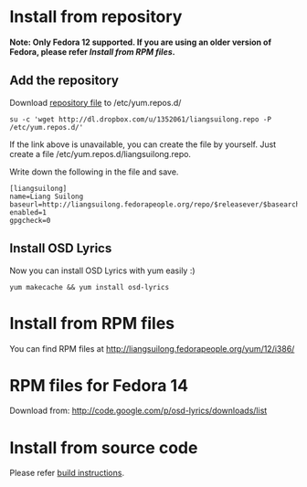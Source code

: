 
# Install from repository #
**Note: Only Fedora 12 supported. If you are using an older version of Fedora, please refer _Install from RPM files_.**

## Add the repository ##
Download [repository file](http://dl.dropbox.com/u/1352061/liangsuilong.repo) to /etc/yum.repos.d/
```
su -c 'wget http://dl.dropbox.com/u/1352061/liangsuilong.repo -P /etc/yum.repos.d/'
```

If the link above is unavailable, you can create the file by yourself. Just create a file /etc/yum.repos.d/liangsuilong.repo.

Write down the following in the file and save.
```
[liangsuilong]
name=Liang Suilong
baseurl=http://liangsuilong.fedorapeople.org/repo/$releasever/$basearch/
enabled=1
gpgcheck=0
```

## Install OSD Lyrics ##

Now you can install OSD Lyrics with yum easily :)
```
yum makecache && yum install osd-lyrics
```

# Install from RPM files #
You can find RPM files at http://liangsuilong.fedorapeople.org/yum/12/i386/

# RPM files for Fedora 14 #
Download from: http://code.google.com/p/osd-lyrics/downloads/list

# Install from source code #
Please refer [build instructions](Build.md).